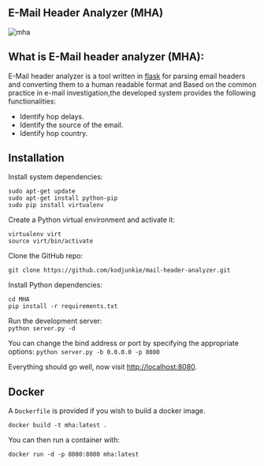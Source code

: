 ## E-Mail Header Analyzer (MHA)
![mha](https://cloud.githubusercontent.com/assets/1170490/18221866/b7b362d6-718e-11e6-9fa0-2e7f8bc2b9d7.png)


## What is E-Mail header analyzer (MHA):
E-Mail header analyzer is a tool written in [flask](http://flask.pocoo.org/) for parsing email headers and converting them to a human readable format and Based on the common practice in e-mail investigation,the developed system provides the following functionalities:       
* Identify hop delays.
* Identify the source of the email.
* Identify hop country.


## Installation
Install system dependencies:  
```
sudo apt-get update
sudo apt-get install python-pip
sudo pip install virtualenv
```
Create a Python virtual environment and activate it:  
```
virtualenv virt
source virt/bin/activate
```
Clone the GitHub repo:  
```
git clone https://github.com/kodjunkie/mail-header-analyzer.git
```
Install Python dependencies:
```
cd MHA
pip install -r requirements.txt
```
Run the development server:  
`python server.py -d`

You can change the bind address or port by specifying the appropriate options:
`python server.py -b 0.0.0.0 -p 8080`

Everything should go well, now visit [http://localhost:8080](http://localhost:8080).

## Docker

A `Dockerfile` is provided if you wish to build a docker image.

`docker build -t mha:latest .`

You can then run a container with:

`docker run -d -p 8080:8080 mha:latest`
